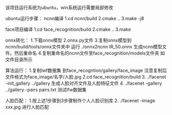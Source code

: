 该项目运行系统为ubuntu，win系统运行需要局部修改

ubuntu运行步骤：
ncnn编译
1.cd ncnn/build
2.cmake ..
3.make -j8

face项目编译
1.cd face_recognition/build
2.cmake ..
3.make

onnx转化：
1.下载onnx模型
2.onnx.py文件
3.复制onnx模型到ncnn/build/tools/onnx文件夹中 运行 ./onnx2ncnn IR_50.onnx 生成ncnn模型文件。然后重命名
4.复制重命名的ncnn文件至face_recognition/models文件夹 如文件目录所示

算法运行：
1.复制lwf数据集 到face_recogntion/gallery/face_image 注意复制后文件格式为face_image/名字/人脸.jpg
2.cd face_recognition/build 
3.  ./facenet -init_gallery ../gallery 生成人脸对齐文件及人脸特征文件
4.  ./facenet -gallery ../gallery -pairs pairs.txt 测试lfw数据集


人脸匹配：
1.按上述1步骤到3步骤制作个人人脸识别库
2. ./facenet -image xxx.jpg 进行人脸匹配


